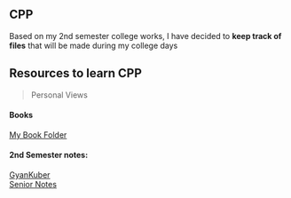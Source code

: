 ## CPP

Based on my 2nd semester college works, I have decided to **keep track of files** that will be made during my college days

## Resources to learn CPP

> Personal Views

#### Books

[My Book Folder](https://drive.google.com/drive/folders/1XCocxJglY74jTA4mxbsibmLM9Jf2pohj?usp=sharing)

#### 2nd Semester notes:

[GyanKuber](https://drive.google.com/drive/folders/113OzZARDJhQNPGrGIPgk5VSWmJHojaqR)<br>
[Senior Notes](https://drive.google.com/drive/u/0/folders/1IWZBcks2bTY7ujwVK1eJ3dHvmPWssZ0S?fbclid=IwAR0uenTi5mA3LrxzUgMp1Zs3Qym619e8kPwbB2JKSFFDvPGssa60A0dnqI4)
